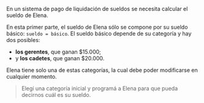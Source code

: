 En un sistema de pago de liquidación de sueldos se necesita calcular el sueldo de Elena.

En esta primer parte, el sueldo de Elena sólo se compone por su sueldo básico: `sueldo = básico`. El sueldo básico depende de su categoría y hay dos posibles: 

* **los gerentes**, que ganan $15.000;
* y **los cadetes**, que ganan $20.000. 

Elena tiene solo una de estas categorías, la cual debe poder modificarse en cualquier momento.

> Elegí una categoría inicial y programá a Elena para que pueda decirnos cuál es su sueldo.